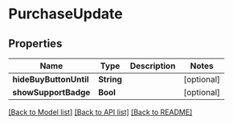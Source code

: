 # PurchaseUpdate

## Properties
Name | Type | Description | Notes
------------ | ------------- | ------------- | -------------
**hideBuyButtonUntil** | **String** |  | [optional] 
**showSupportBadge** | **Bool** |  | [optional] 

[[Back to Model list]](../README.md#documentation-for-models) [[Back to API list]](../README.md#documentation-for-api-endpoints) [[Back to README]](../README.md)


